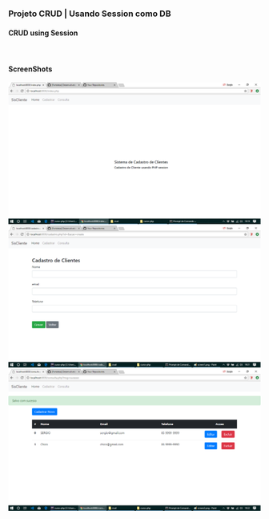 <html lang="pt">
  <head>
    <meta charset="utf-8">
    <meta name="viewport" content="width=device-width, initial-scale=1, shrink-to-fit=no">
    <meta name="description" content="">
    <meta name="author" content="">
</head>    
 <body>

<h3>Projeto CRUD | Usando Session como DB</h3>
<h4>CRUD using Session</h4>

<br>
<h4>ScreenShots</h4>
  <div>
        <img src="https://github.com/sergiosalomao/crudSessionPHP/blob/master/crud/screen/screen1.png">
        <br>
        <img src="https://github.com/sergiosalomao/crudSessionPHP/blob/master/crud/screen/screen2.png">
        <br>
       <img src="https://github.com/sergiosalomao/crudSessionPHP/blob/master/crud/screen/screen3.png">
        <br>
       
</div>        
   
</body>
</html>

